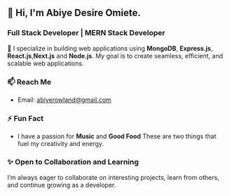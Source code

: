 ## 👋 Hi, I'm Abiye Desire Omiete.

### Full Stack Developer | MERN Stack Developer

🌱 I specialize in building web applications using **MongoDB**, **Express.js**, **React.js**,**Next.js** and **Node.js**. My goal is to create seamless, efficient, and scalable web applications.

### 📫 Reach Me

- Email: [abiyerowland@gmail.com](mailto:abiyerowland@gmail.com)
  
### ⚡ Fun Fact

- I have a passion for **Music** and **Good Food** These are two things that fuel my creativity and energy.
  
### ✨ Open to Collaboration and Learning

I’m always eager to collaborate on interesting projects, learn from others, and continue growing as a developer.

